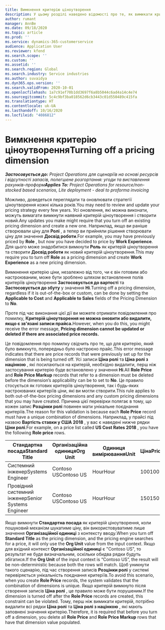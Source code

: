 ```yaml
---
title: Вимкнення критерію ціноутворення
description: У цьому розділі наведено відомості про те, як вимикати критерії ціноутворення.
author: rumant
manager: AnnBe
ms.date: 09/18/2020
ms.topic: article
ms.prod: ''
ms.service: dynamics-365-customerservice
audience: Application User
ms.reviewer: kfend
ms.search.scope: ''
ms.custom: ''
ms.assetid: ''
ms.search.region: Global
ms.search.industry: Service industries
ms.author: suvaidya
ms.dyn365.ops.version: ''
ms.search.validFrom: 2020-10-01
ms.openlocfilehash: 1a7c91ef70b1dd3697f6a8b5044c6ad4a14c4e74
ms.sourcegitcommit: 5c4c9bf3ba018562d6cb3443c01d550489c415fa
ms.translationtype: HT
ms.contentlocale: uk-UA
ms.lasthandoff: 10/16/2020
ms.locfileid: "4086812"
---
```

# <a name="turning-off-a-pricing-dimension"></a><span data-ttu-id="b23ee-103">Вимкнення критерію ціноутворення</span><span class="sxs-lookup"><span data-stu-id="b23ee-103">Turning off a pricing dimension</span></span>

<span data-ttu-id="b23ee-104">_**Застосовується до:** Project Operations для сценаріїв на основі ресурсів і відсутності запасів, полегшене розгортання: угоди та виставлення рахунків-проформ_</span><span class="sxs-lookup"><span data-stu-id="b23ee-104">_**Applies To:** Project Operations for resource/non-stocked based scenarios, Lite deployment - deal to proforma invoicing_</span></span>

<span data-ttu-id="b23ee-105">Можливо, доведеться переглядати та оновлювати стратегії ціноутворення кожні кілька років.</span><span class="sxs-lookup"><span data-stu-id="b23ee-105">You may need to review and update your pricing strategy every few years.</span></span> <span data-ttu-id="b23ee-106">Усі оновлення, які можна виконати, можуть вимагати вимкнути наявний критерій ціноутворення і створити новий.</span><span class="sxs-lookup"><span data-stu-id="b23ee-106">Any updates you make might require that you turn off an existing pricing dimension and create a new one.</span></span> <span data-ttu-id="b23ee-107">Наприклад, якщо ви раніше створювали ціну для **Ролі** , а тепер ви прийняли рішення створювати ціну для значення **Досвід роботи**.</span><span class="sxs-lookup"><span data-stu-id="b23ee-107">For example, you may have previously priced by **Role** , but now you have decided to price by **Work Experience**.</span></span> <span data-ttu-id="b23ee-108">Для цього може знадобитися вимкнути **Роль** як критерій ціноутворення та створити **Досвід роботи** як новий критерій ціноутворення.</span><span class="sxs-lookup"><span data-stu-id="b23ee-108">This may require you to turn off **Role** as a pricing dimension and create **Work Experience** as a new pricing dimension.</span></span> 

<span data-ttu-id="b23ee-109">Вимкнення критерію ціни, незалежно від того, чи є він готовим або настроюваним, може бути зроблено шляхом встановлення полів критеріїв ціноутворення **Застосовується до вартості** та **Застосовується до збуту** у значення **Ні**.</span><span class="sxs-lookup"><span data-stu-id="b23ee-109">Turning off a pricing dimension, regardless if it is out-of-the-box or custom, can be done by setting the **Applicable to Cost** and **Applicable to Sales** fields of the Pricing Dimension to **No**.</span></span>

<span data-ttu-id="b23ee-110">Проте під час виконання цієї дії ви можете отримати повідомлення про помилку, **Критерій ціноутворення не можна оновити або видалити, якщо є зв'язані записи прайса.**</span><span class="sxs-lookup"><span data-stu-id="b23ee-110">However, when you do this, you might receive the error message, **Pricing dimension cannot be updated or deleted if there are associated price records.**</span></span>

<span data-ttu-id="b23ee-111">Це повідомлення про помилку свідчить про те, що для критерію, який було вимкнуто, попередньо було настроєно прайс.</span><span class="sxs-lookup"><span data-stu-id="b23ee-111">This error message indicates that there are price records that were previously set up for the dimension that is being turned off.</span></span> <span data-ttu-id="b23ee-112">Усі записи **Ціна ролі** та **Ціна ролі з націнкою** , які посилаються на критерій, необхідно видалити, перш ніж застосування критерію буде встановлено у значення **Ні**.</span><span class="sxs-lookup"><span data-stu-id="b23ee-112">All **Role Price** and **Role Price Markup** records that refer to a dimension must be deleted before the dimension’s applicability can be to set to **No**.</span></span> <span data-ttu-id="b23ee-113">Це правило стосується як готових критеріїв ціноутворення, так і будь-яких настроюваних критеріїв ціни, які ви могли створити.</span><span class="sxs-lookup"><span data-stu-id="b23ee-113">This rule applies to both out-of-the-box pricing dimensions and any custom pricing dimensions that you may have created.</span></span> <span data-ttu-id="b23ee-114">Причина цієї перевірки полягає в тому, що кожен запис **Розцінки ролі** повинен мати унікальне поєднання критеріїв.</span><span class="sxs-lookup"><span data-stu-id="b23ee-114">The reason for this validation is because each **Role Price** record must have a unique combination of dimensions.</span></span> <span data-ttu-id="b23ee-115">Наприклад, у прайсі під назвою **Вартість ставки у США 2018** , у вас є наведені нижче рядки **Ціни ролі**.</span><span class="sxs-lookup"><span data-stu-id="b23ee-115">For example, on a price list called **US Cost Rates 2018** , you have the following **Role price** rows.</span></span> 

| <span data-ttu-id="b23ee-116">Стандартна посада</span><span class="sxs-lookup"><span data-stu-id="b23ee-116">Standard Title</span></span>         | <span data-ttu-id="b23ee-117">Організаційна одиниця</span><span class="sxs-lookup"><span data-stu-id="b23ee-117">Org Unit</span></span>    |<span data-ttu-id="b23ee-118">Одиниця вимірювання</span><span class="sxs-lookup"><span data-stu-id="b23ee-118">Unit</span></span>   |<span data-ttu-id="b23ee-119">Ціна</span><span class="sxs-lookup"><span data-stu-id="b23ee-119">Price</span></span>  |<span data-ttu-id="b23ee-120">Грошова одиниця</span><span class="sxs-lookup"><span data-stu-id="b23ee-120">Currency</span></span>  |
| -----------------------|-------------|-------|-------|----------|
| <span data-ttu-id="b23ee-121">Системний інженер</span><span class="sxs-lookup"><span data-stu-id="b23ee-121">Systems Engineer</span></span>|<span data-ttu-id="b23ee-122">Contoso US</span><span class="sxs-lookup"><span data-stu-id="b23ee-122">Contoso US</span></span>|<span data-ttu-id="b23ee-123">Hour</span><span class="sxs-lookup"><span data-stu-id="b23ee-123">Hour</span></span>| <span data-ttu-id="b23ee-124">100</span><span class="sxs-lookup"><span data-stu-id="b23ee-124">100</span></span>|<span data-ttu-id="b23ee-125">USD</span><span class="sxs-lookup"><span data-stu-id="b23ee-125">USD</span></span>|
| <span data-ttu-id="b23ee-126">Провідний системний інженер</span><span class="sxs-lookup"><span data-stu-id="b23ee-126">Senior Systems Engineer</span></span>|<span data-ttu-id="b23ee-127">Contoso US</span><span class="sxs-lookup"><span data-stu-id="b23ee-127">Contoso US</span></span>|<span data-ttu-id="b23ee-128">Hour</span><span class="sxs-lookup"><span data-stu-id="b23ee-128">Hour</span></span>| <span data-ttu-id="b23ee-129">150</span><span class="sxs-lookup"><span data-stu-id="b23ee-129">150</span></span>| <span data-ttu-id="b23ee-130">USD</span><span class="sxs-lookup"><span data-stu-id="b23ee-130">USD</span></span>|


<span data-ttu-id="b23ee-131">Якщо вимкнути **Стандартна посада** як критерій ціноутворення, коли пошуковий механізм шукатиме ціну, він використовуватиме лише значення **Організаційної одиниці** з контексту вводу.</span><span class="sxs-lookup"><span data-stu-id="b23ee-131">When you turn off **Standard Title** as the pricing dimension, and the pricing engine searches for a price, it will only use the **Org Unit** value from the input context.</span></span> <span data-ttu-id="b23ee-132">Якщо для вхідний контекст **Організаційної одиниці** є "Contoso US", то результат не буде визначальним, оскільки обидва рядки будуть збігатися.</span><span class="sxs-lookup"><span data-stu-id="b23ee-132">If the **Org Unit** of the input context is “Contoso US”, the result will be non-deterministic because both the rows will match.</span></span> <span data-ttu-id="b23ee-133">Щоб уникнути такого сценарію, під час створення записів **Розцінки ролі** у системі перевіряється унікальність поєднання критеріїв.</span><span class="sxs-lookup"><span data-stu-id="b23ee-133">To avoid this scenario, when you create **Role Price** records, the system validates that the combination of dimensions is unique.</span></span> <span data-ttu-id="b23ee-134">Якщо критерій вимкнуто після створення записів **Ціна ролі** , це правило може бути порушеним.</span><span class="sxs-lookup"><span data-stu-id="b23ee-134">If the dimension is turned off after the **Role Price** records are created, this constraint can be violated.</span></span> <span data-ttu-id="b23ee-135">Тому, перш ніж вимикати критерій, потрібно видалити всі рядки **Ціна ролі** та **Ціна ролі з націнкою** , які мають заповнені значення критерію.</span><span class="sxs-lookup"><span data-stu-id="b23ee-135">Therefore, it is required that before you turn off a dimension, you delete all **Role Price** and **Role Price Markup** rows that have that dimension value populated.</span></span>
